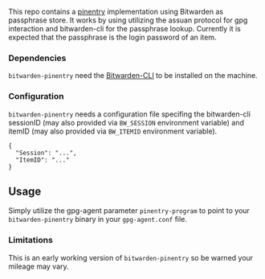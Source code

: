 This repo contains a [pinentry](https://www.gnupg.org/related_software/pinentry/index.html) implementation using Bitwarden as passphrase store.
It works by using utilizing the assuan protocol for gpg interaction and bitwarden-cli for the passphrase lookup.
Currently it is expected that the passphrase is the login password of an item.  

### Dependencies
````bitwarden-pinentry```` need the [Bitwarden-CLI](https://help.bitwarden.com/article/cli) to be installed on the machine.

### Configuration
````bitwarden-pinentry```` needs a configuration file specifing the bitwarden-cli sessionID (may also provided via ```` BW_SESSION ````  environment variable) and itemID (may also provided via ```` BW_ITEMID ````  environment variable).
````
{
  "Session": "...",
  "ItemID": "..."
}
 ```` 

## Usage
Simply utilize the gpg-agent parameter ````pinentry-program```` to point to your ````bitwarden-pinentry```` binary in your ````gpg-agent.conf```` file.

### Limitations
This is an early working version of ````bitwarden-pinentry```` so be warned your mileage may vary.  